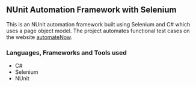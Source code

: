 ﻿## NUnit Automation Framework with Selenium

This is an NUnit automation framework built using Selenium and C# which uses a page object model. The project automates functional test cases on the website [automateNow](https://automatenow.io/sandbox-automation-testing-practice-website/).

### Languages, Frameworks and Tools used

- C#
- Selenium
- NUnit